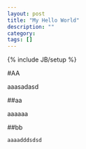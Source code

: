 ```yaml
---
layout: post
title: "My Hello World"
description: ""
category: 
tags: []
---
```

{% include JB/setup %}

#AA

aaasadasd

##aa

aaaaaa

##bb

	aaaadddsdsd


